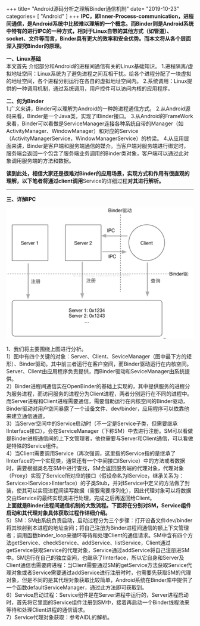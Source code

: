 +++
title= "Android源码分析之理解Binder通信机制"
date= "2019-10-23"
categories= [ "Android" ]
+++
**IPC，即Inner-Process-communication，进程间通信，是Android系统中比较难以理解的一个概念。而Binder则是Android系统中特有的进行IPC的一种方式，相对于Linux自带的其他方式（如管道）、socket、文件等而言，Binder具有更大的效率和安全优势。而本文将从各个层面深入探究Binder的原理。**

**一、Linux基础**  
本文首先 介绍部分和Android的进程间通信有关的Linux基础知识。
1.进程隔离/虚拟地址空间：Linux系统为了避免进程之间互相干扰，给各个进程分配了一块虚拟的地址空间，各个进程分别运行在各自的虚拟地址空间内。
2.系统调用：Linux提供的一种调用机制，通过系统调用，用户控件可以访问内核的应用程序。

**二、何为Binder**  
1.广义来讲，Binder可以理解为Android的一种跨进程通信方式。
2.从Android源码来看，Binder是一个Java类，实现了IBinder接口。
3.从Android的FrameWork来看，Binder可以看做是ServiceManager连接各种系统自带的Manager（如ActivityManager、WindowManager）和对应的Service（ActivityManagerService，WindowManagerService）的桥梁。
4.从应用层面来讲，Binder是客户端和服务端通信的媒介。当客户端对服务端进行绑定时，服务端会返回一个包含了服务端业务调用的Binder类对象，客户端可以通过此对象调用服务端的方法和数据。

**读到此处，相信大家还是很难对Binder的应用场景，实现方式和作用有很直观的理解，以下笔者将通过client调用**Service的详细过程**对其进行解析。**
****
**三、详解IPC**

![Binder](https://raw.githubusercontent.com/smartzheng/images/master/blog/Binder.webp)

1、我们将主要围绕上图进行分析。  
1）图中有四个关键的对象：Server、Client、SeviceManager（图中最下方的矩形）、Binder驱动。其中前三者运行在客户空间，而Binder驱动运行在内核空间。Server、Client由应用程序负责提供，而Binder驱动和SeviceManager由系统提供。  
2）Binder进程间通信实在OpenBinder的基础上实现的，其中提供服务的进程分为服务进程，而访问服务的进程分为Client进程，两者分别运行在不同的进程中。而Server进程和Client进程需要通信，需要借助运行在内核空间的Binder驱动，Binder驱动对用户空间暴露了一个设备文件、dev/binder，应用程序可以依靠他来建立通信通道。  
3）当Server空间中的Service启动时（不一定是Service子类，但需要继承IInterface接口），会在ServiceManager（下称SM）中去进行注册。SM可以看做是Binder进程通信间的上下文管理者，他也需要与Server和Client通信，可以看做是特殊的Service组件。  
4）当Client需要调用Service（再次强调，这里指的Service指的是继承了IInterface的一个实现类，通常还有一个中间接口IService）中的方法或者数据时，需要根据类名在SM中进行查找，SM会返回服务端的代理对象，代理对象（Proxy）实现了Service所对应的接口（假设命名为IService，继承关系为：Service>IService>IInterface）的子类Stub，并对IService中定义的方法做了封装，使其可以实现进程间读写数据（需要需要序列化），因此代理对象可以将数据交由IService的最终实现类进行处理，完成之后再返回给Client。    
**上面就是Binder进程间通信机制的大致流程。下面将在分别对SM，Service组件启动和其代理对象具体获取过程作详细介绍。**  
5）SM：SM由系统负责启动，启动过程分为三个步骤：打开设备文件dev/binder将其映射到本进程的地址空间；将自己注册为Binder进程间通信的额上下文管理者；调用函数binder_loop来循环等待和处理Client的通信请求。SM中含有四个方法getService、checkService、addService、listService，Client通过getService获取Service的代理对象，Service通过addService将自己注册进SM中。SM运行在自己的独立空间，也继承了IInterface，所以它自身和Server及Client通信也需要跨进程：当Client需要通过SM的getService方法获取Service代理对象或者Service需要通过addService进行注册时时，也需要先获取SM的代理对象，但是不同的是其代理对象获取比较简单，Android系统在Binder库中提供了一个函数defaultServiceManager，通过此方法即可获取到。  
6）Service启动过程：Service组件是在Server进程中运行的，Server进程启动时，首先将它里面的Service组件注册到SM中，接着再启动一个Binder线程池来等待和处理Client进程的通信请求。  
7）Service代理对象获取：参考AIDL的解析。
